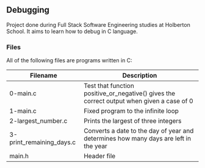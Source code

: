 ## Debugging
Project done during Full Stack Software Engineering studies at Holberton School. It aims to learn how to debug in C language.

### Files
All of the following files are programs written in C:

| Filename | Description |
|----------|-------------|
| 0-main.c | Test that function positive_or_negative() gives the correct output when given a case of 0 |
| 1-main.c | Fixed program to the infinite loop |
| 2-largest_number.c | Prints the largest of three integers |
| 3-print_remaining_days.c | Converts a date to the day of year and determines how many days are left in the year |
| main.h | Header file |
